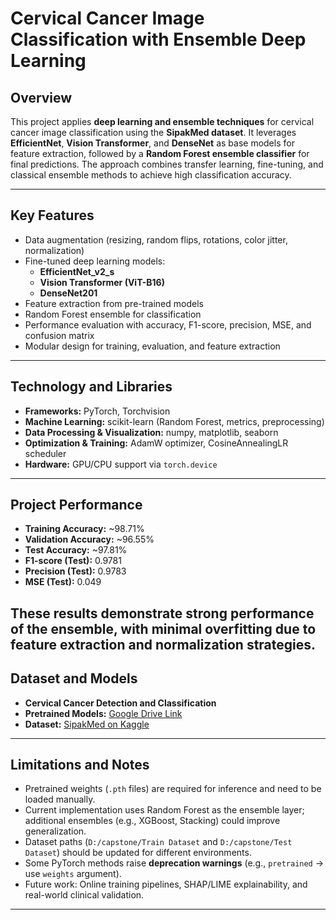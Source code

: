 # Cervical Cancer Image Classification with Ensemble Deep Learning

## Overview
This project applies **deep learning and ensemble techniques** for cervical cancer image classification using the **SipakMed dataset**. It leverages **EfficientNet**, **Vision Transformer**, and **DenseNet** as base models for feature extraction, followed by a **Random Forest ensemble classifier** for final predictions. The approach combines transfer learning, fine-tuning, and classical ensemble methods to achieve high classification accuracy.

---

## Key Features
- Data augmentation (resizing, random flips, rotations, color jitter, normalization)  
- Fine-tuned deep learning models:
  - **EfficientNet_v2_s**
  - **Vision Transformer (ViT-B16)**
  - **DenseNet201**
- Feature extraction from pre-trained models  
- Random Forest ensemble for classification  
- Performance evaluation with accuracy, F1-score, precision, MSE, and confusion matrix  
- Modular design for training, evaluation, and feature extraction  

---

## Technology and Libraries
- **Frameworks:** PyTorch, Torchvision  
- **Machine Learning:** scikit-learn (Random Forest, metrics, preprocessing)  
- **Data Processing & Visualization:** numpy, matplotlib, seaborn  
- **Optimization & Training:** AdamW optimizer, CosineAnnealingLR scheduler  
- **Hardware:** GPU/CPU support via `torch.device`  

---

## Project Performance
- **Training Accuracy:** ~98.71%  
- **Validation Accuracy:** ~96.55%  
- **Test Accuracy:** ~97.81%  
- **F1-score (Test):** 0.9781  
- **Precision (Test):** 0.9783  
- **MSE (Test):** 0.049  

These results demonstrate strong performance of the ensemble, with minimal overfitting due to feature extraction and normalization strategies.
---

## Dataset and Models
- **Cervical Cancer Detection and Classification**  
- **Pretrained Models:** [Google Drive Link](https://drive.google.com/drive/folders/1rEwp4gOaPNI51jNfcob5H0reA8oQcS4m?usp=sharing)  
- **Dataset:** [SipakMed on Kaggle](https://www.kaggle.com/datasets/marinaeplissiti/sipakmed)  

---

## Limitations and Notes
- Pretrained weights (`.pth` files) are required for inference and need to be loaded manually.  
- Current implementation uses Random Forest as the ensemble layer; additional ensembles (e.g., XGBoost, Stacking) could improve generalization.  
- Dataset paths (`D:/capstone/Train Dataset` and `D:/capstone/Test Dataset`) should be updated for different environments.  
- Some PyTorch methods raise **deprecation warnings** (e.g., `pretrained` → use `weights` argument).  
- Future work: Online training pipelines, SHAP/LIME explainability, and real-world clinical validation.  

---
